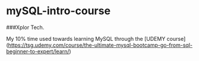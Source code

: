 # mySQL-intro-course

###Xplor Tech. 

My 10% time used towards learning MySQL through the [UDEMY course] (https://tsg.udemy.com/course/the-ultimate-mysql-bootcamp-go-from-sql-beginner-to-expert/learn/)
